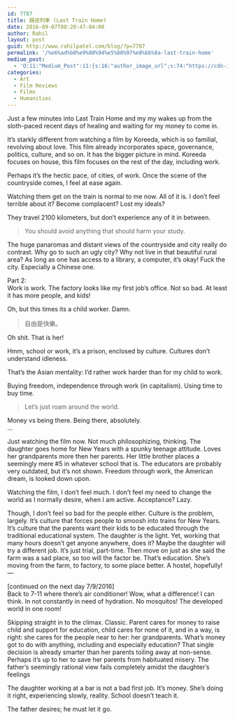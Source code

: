 ```yaml
---
id: 7787
title: 歸途列車 (Last Train Home)
date: 2016-09-07T08:20:47-04:00
author: Rahil
layout: post
guid: http://www.rahilpatel.com/blog/?p=7787
permalink: '/%e6%ad%b8%e9%80%94%e5%88%97%e8%bb%8a-last-train-home'
medium_post:
  - 'O:11:"Medium_Post":11:{s:16:"author_image_url";s:74:"https://cdn-images-1.medium.com/fit/c/200/200/1*dmbNkD5D-u45r44go_cf0g.png";s:10:"author_url";s:28:"https://medium.com/@rahil627";s:11:"byline_name";N;s:12:"byline_email";N;s:10:"cross_link";s:2:"no";s:2:"id";s:12:"9c12c9a49c83";s:21:"follower_notification";s:3:"yes";s:7:"license";s:19:"all-rights-reserved";s:14:"publication_id";s:12:"7a04709b0155";s:6:"status";s:6:"public";s:3:"url";s:94:"https://medium.com/@rahil627/%E6%AD%B8%E9%80%94%E5%88%97%E8%BB%8A-last-train-home-9c12c9a49c83";}'
categories:
  - Art
  - Film Reviews
  - Films
  - Humanities
---
```

Just a few minutes into Last Train Home and my my wakes up from the sloth-paced recent days of healing and waiting for my money to come in.

It&#8217;s starkly different from watching a film by Koreeda, which is so familial, revolving about love. This film already incorporates space, governance, politics, culture, and so on. It has the bigger picture in mind. Koreeda focuses on house, this film focuses on the rest of the day, including work.

Perhaps it&#8217;s the hectic pace, of cities, of work. Once the scene of the countryside comes, I feel at ease again.

Watching them get on the train is normal to me now. All of it is. I don&#8217;t feel terrible about it? Become complacent? Lost my ideals?

They travel 2100 kilometers, but don&#8217;t experience any of it in between.

> You should avoid anything that should harm your study.

The huge panaromas and distant views of the countryside and city really do contrast. Why go to such an ugly city? Why not live in that beautiful rural area? As long as one has access to a library, a computer, it&#8217;s okay! Fuck the city. Especially a Chinese one.

Part 2:  
Work is work. The factory looks like my first job&#8217;s office. Not so bad. At least it has more people, and kids!

Oh, but this times its a child worker. Damn.

> 自由是快樂。

Oh shit. That is her!

Hmm, school or work, it&#8217;s a prison, enclosed by culture. Cultures don&#8217;t understand idleness.

That&#8217;s the Asian mentality: I&#8217;d rather work harder than for my child to work.

Buying freedom, independence through work (in capitalism). Using time to buy time.

> Let&#8217;s just roam around the world.

Money vs being there. Being there, absolutely.  
&#8230;

Just watching the film now. Not much philosophizing, thinking. The daughter goes home for New Years with a spunky teenage attitude. Loves her grandparents more then her parents. Her little brother places a seemingly mere #5 in whatever school that is. The educators are probably very outdated, but it&#8217;s not shown. Freedom through work, the American dream, is looked down upon.

Watching the film, I don&#8217;t feel much. I don&#8217;t feel my need to change the world as I normally desire, when I am active. Acceptance? Lazy.

Though, I don&#8217;t feel so bad for the people either. Culture is the problem, largely. It&#8217;s culture that forces people to smoosh into trains for New Years. It&#8217;s culture that the parents want their kids to be educated through the traditional educational system. The daughter is the light. Yet, working that many hours doesn&#8217;t get anyone anywhere, does it? Maybe the daughter will try a different job. It&#8217;s just trial, part-time. Then move on just as she said the farm was a sad place, so too will the factor be. That&#8217;s education. She&#8217;s moving from the farm, to factory, to some place better. A hostel, hopefully!  
&#8212;

[continued on the next day 7/9/2016]  
Back to 7-11 where there&#8217;s air conditioner! Wow, what a difference! I can think. In not constantly in need of hydration. No mosquitos! The developed world in one room!

Skipping straight in to the climax. Classic. Parent cares for money to raise child and support for education, child cares for none of it, and in a way, is right: she cares for the people near to her: her grandparents. What&#8217;s money got to do with anything, including and especially education? That single decision is already smarter than her parents toiling away at non-sense. Perhaps it&#8217;s up to her to save her parents from habituated misery. The father&#8217;s seemingly rational view fails completely amidst the daughter&#8217;s feelings

The daughter working at a bar is not a bad first job. It&#8217;s money. She&#8217;s doing it right, experiencing slowly, reality. School doesn&#8217;t teach it.

The father desires; he must let it go.